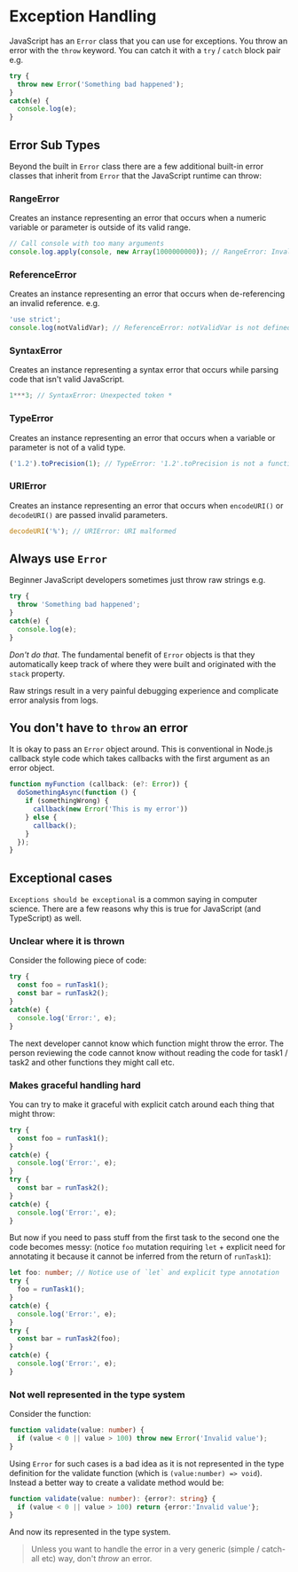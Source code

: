 # Exception Handling

JavaScript has an `Error` class that you can use for exceptions. You throw an error with the `throw` keyword. You can catch it with a `try` / `catch` block pair e.g.

```js
try {
  throw new Error('Something bad happened');
}
catch(e) {
  console.log(e);
}
```

## Error Sub Types

Beyond the built in `Error` class there are a few additional built-in error classes that inherit from `Error` that the JavaScript runtime can throw:

### RangeError

Creates an instance representing an error that occurs when a numeric variable or parameter is outside of its valid range.

```js
// Call console with too many arguments
console.log.apply(console, new Array(1000000000)); // RangeError: Invalid array length
```

### ReferenceError

Creates an instance representing an error that occurs when de-referencing an invalid reference. e.g.

```js
'use strict';
console.log(notValidVar); // ReferenceError: notValidVar is not defined
```

### SyntaxError

Creates an instance representing a syntax error that occurs while parsing code that isn't valid JavaScript.

```js
1***3; // SyntaxError: Unexpected token *
```

### TypeError

Creates an instance representing an error that occurs when a variable or parameter is not of a valid type.

```js
('1.2').toPrecision(1); // TypeError: '1.2'.toPrecision is not a function
```

### URIError

Creates an instance representing an error that occurs when `encodeURI()` or `decodeURI()` are passed invalid parameters.

```js
decodeURI('%'); // URIError: URI malformed
```

## Always use `Error`

Beginner JavaScript developers sometimes just throw raw strings e.g.

```js
try {
  throw 'Something bad happened';
}
catch(e) {
  console.log(e);
}
```

*Don't do that*. The fundamental benefit of `Error` objects is that they automatically keep track of where they were built and originated with the `stack` property.

Raw strings result in a very painful debugging experience and complicate error analysis from logs.

## You don't have to `throw` an error

It is okay to pass an `Error` object around. This is conventional in Node.js callback style code which takes callbacks with the first argument as an error object.

```js
function myFunction (callback: (e?: Error)) {
  doSomethingAsync(function () {
    if (somethingWrong) {
      callback(new Error('This is my error'))
    } else {
      callback();
    }
  });
}
```

## Exceptional cases

`Exceptions should be exceptional` is a common saying in computer science. There are a few reasons why this is true for JavaScript (and TypeScript) as well.

### Unclear where it is thrown

Consider the following piece of code:

```js
try {
  const foo = runTask1();
  const bar = runTask2();
}
catch(e) {
  console.log('Error:', e);
}
```

The next developer cannot know which function might throw the error. The person reviewing the code cannot know without reading the code for task1 / task2 and other functions they might call etc.

### Makes graceful handling hard

You can try to make it graceful with explicit catch around each thing that might throw:

```js
try {
  const foo = runTask1();
}
catch(e) {
  console.log('Error:', e);
}
try {
  const bar = runTask2();
}
catch(e) {
  console.log('Error:', e);
}
```

But now if you need to pass stuff from the first task to the second one the code becomes messy: (notice `foo` mutation requiring `let` + explicit need for annotating it because it cannot be inferred from the return of `runTask1`):

```ts
let foo: number; // Notice use of `let` and explicit type annotation
try {
  foo = runTask1();
}
catch(e) {
  console.log('Error:', e);
}
try {
  const bar = runTask2(foo);
}
catch(e) {
  console.log('Error:', e);
}
```

### Not well represented in the type system

Consider the function:

```ts
function validate(value: number) {
  if (value < 0 || value > 100) throw new Error('Invalid value');
}
```

Using `Error` for such cases is a bad idea as it is not represented in the type definition for the validate function (which is `(value:number) => void`). Instead a better way to create a validate method would be:

```ts
function validate(value: number): {error?: string} {
  if (value < 0 || value > 100) return {error:'Invalid value'};
}
```

And now its represented in the type system.

> Unless you want to handle the error in a very generic (simple / catch-all etc) way, don't *throw* an error.
